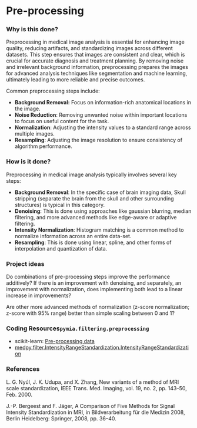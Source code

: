 # Pre-processing

### Why is this done?

Preprocessing in medical image analysis is essential for enhancing image quality, reducing artifacts, and standardizing images across different datasets. This step ensures that images are consistent and clear, which is crucial for accurate diagnosis and treatment planning. By removing noise and irrelevant background information, preprocessing prepares the images for advanced analysis techniques like segmentation and machine learning, ultimately leading to more reliable and precise outcomes.

Common preprocessing steps include:

* **Background Removal:** Focus on information-rich anatomical locations in the image.&#x20;
* **Noise Reduction**: Removing unwanted noise within important locations to focus on useful content for the task.
* **Normalization**: Adjusting the intensity values to a standard range across multiple images.
* **Resampling**: Adjusting the image resolution to ensure consistency of algorithm performance.

### How is it done?

Preprocessing in medical image analysis typically involves several key steps:

* **Background Removal**: In the specific case of brain imaging data, Skull stripping (separate the brain from the skull and other surrounding structures) is typical in this category.
* **Denoising**: This is done using approaches like gaussian blurring, median filtering, and more advanced methods like edge-aware or adaptive filtering.
* **Intensity Normalization**: Histogram matching is a common method to normalize information across an entire data-set.
* **Resampling**: This is done using linear, spline, and other forms of interpolation and quantization of data.

### Project ideas

Do combinations of pre-processing steps improve the performance additively? If there is an improvement with denoising, and separately, an improvement with normalization, does implementing both lead to a linear increase in improvements?&#x20;

Are other more advanced methods of normalization (z-score normalization; z-score with 95% range) better than simple scaling between 0 and 1?

### Coding Resources`pymia.filtering.preprocessing`

* scikit-learn: [Pre-processing data](http://scikit-learn.org/stable/modules/preprocessing.html#preprocessing)
* [medpy.filter.IntensityRangeStandardization.IntensityRangeStandardization](http://loli.github.io/medpy/generated/medpy.filter.IntensityRangeStandardization.IntensityRangeStandardization.html#medpy.filter.IntensityRangeStandardization.IntensityRangeStandardization)

### References

L. G. Nyúl, J. K. Udupa, and X. Zhang, New variants of a method of MRI scale standardization, IEEE Trans. Med. Imaging, vol. 19, no. 2, pp. 143–50, Feb. 2000.

J.-P. Bergeest and F. Jäger, A Comparison of Five Methods for Signal Intensity Standardization in MRI, in Bildverarbeitung für die Medizin 2008, Berlin Heidelberg: Springer, 2008, pp. 36–40.
